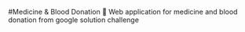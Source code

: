 #Medicine & Blood Donation :pill:
Web application for medicine and blood donation from google solution challenge
